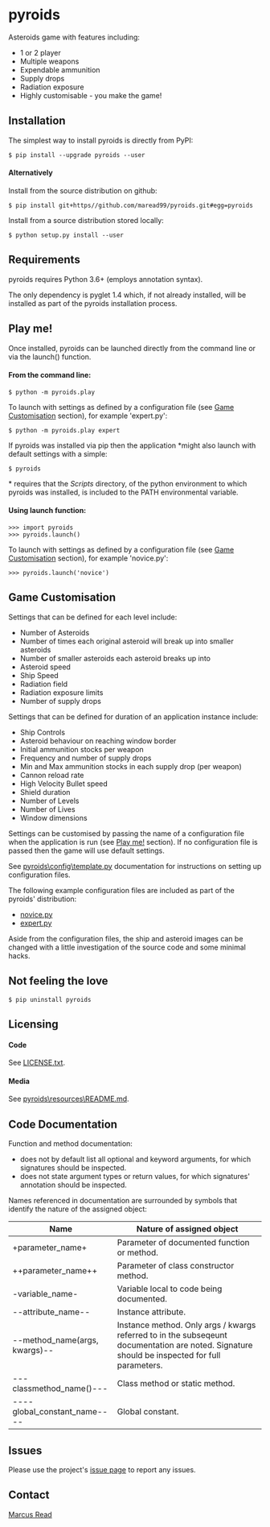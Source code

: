 # pyroids

Asteroids game with features including:
* 1 or 2 player
* Multiple weapons
* Expendable ammunition
* Supply drops
* Radiation exposure
* Highly customisable - you make the game!

## Installation

The simplest way to install pyroids is directly from PyPI:

	$ pip install --upgrade pyroids --user

#### Alternatively

Install from the source distribution on github:

	$ pip install git+https//github.com/maread99/pyroids.git#egg=pyroids

Install from a source distribution stored locally:

	$ python setup.py install --user

## Requirements

pyroids requires Python 3.6+ (employs annotation syntax).

The only dependency is pyglet 1.4 which, if not already installed, will be installed as part of the pyroids installation process.

## Play me!

Once installed, pyroids can be launched directly from the command line or via the launch() function.

#### From the command line:

    $ python -m pyroids.play

To launch with settings as defined by a configuration file (see [Game Customisation](#game-customisation) section), for example 'expert.py':

    $ python -m pyroids.play expert

If pyroids was installed via pip then the application \*might also launch with default settings with a simple:

	$ pyroids

\* requires that the *Scripts* directory, of the python environment to which pyroids was installed, is included to the PATH environmental variable.

#### Using launch function:

    >>> import pyroids
    >>> pyroids.launch()

To launch with settings as defined by a configuration file (see [Game Customisation](https://github.com/maread99/pyroids#game-customisation) section), for example 'novice.py':

    >>> pyroids.launch('novice')

## Game Customisation

Settings that can be defined for each level include:
* Number of Asteroids
* Number of times each original asteroid will break up into smaller asteroids
* Number of smaller asteroids each asteroid breaks up into
* Asteroid speed
* Ship Speed
* Radiation field
* Radiation exposure limits
* Number of supply drops

Settings that can be defined for duration of an application instance include:
* Ship Controls	
* Asteroid behaviour on reaching window border	
* Initial ammunition stocks per weapon
* Frequency and number of supply drops
* Min and Max ammunition stocks in each supply drop (per weapon)
* Cannon reload rate
* High Velocity Bullet speed
* Shield duration
* Number of Levels
* Number of Lives
* Window dimensions

Settings can be customised by passing the name of a configuration file when the application is run (see [Play me!](https://github.com/maread99/pyroids#play-me) section). If no configuration file is passed then the game will use default settings.

See [pyroids\config\template.py](pyroids/config/template.py) documentation for instructions on setting up configuration files.

The following example configuration files are included as part of the pyroids'
distribution:
* [novice.py](pyroids/config/novice.py)
* [expert.py](pyroids/config/expert.py)

Aside from the configuration files, the ship and asteroid images can be changed with a little investigation of the source code and some minimal hacks.

## Not feeling the love

	$ pip uninstall pyroids

## Licensing

#### Code
See [LICENSE.txt](LICENSE.txt).

#### Media
See [pyroids\resources\README.md](pyroids/resources/README.md).

## Code Documentation

Function and method documentation:
* does not by default list all optional and keyword arguments, for which signatures should be inspected.
* does not state argument types or return values, for which signatures' annotation should be inspected.


Names referenced in documentation are surrounded by symbols that identify the nature of the assigned object:

Name | Nature of assigned object
---- | -------------------------
+parameter_name+ | Parameter of documented function or method.
++parameter_name++ | Parameter of class constructor method.
-variable_name- | Variable local to code being documented.
--attribute_name-- | Instance attribute.
--method_name(args, kwargs)-- | Instance method. Only args / kwargs referred to in the 		subseqeunt documentation are noted. Signature should be inspected for full parameters.
---classmethod_name()--- | Class method or static method.
----global_constant_name---- | Global constant.

## Issues

Please use the project's [issue page](https://github.com/maread99/pyroids/issues) to report any issues.

## Contact

[Marcus Read](mailto:marcusaread@gmail.com)